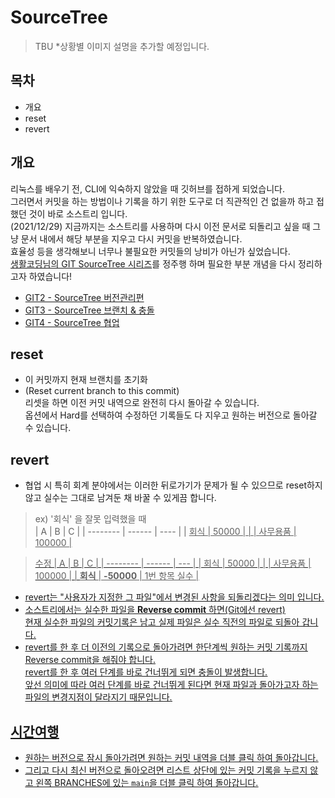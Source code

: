 # SourceTree
> TBU
> *상황별 이미지 설명을 추가할 예정입니다.  

## 목차
- 개요
- reset
- revert
  
## 개요
리눅스를 배우기 전, CLI에 익숙하지 않았을 때 깃허브를 접하게 되었습니다.  
그러면서 커밋을 하는 방법이나 기록을 하기 위한 도구로 더 직관적인 건 없을까 하고 접했던 것이 바로 소스트리 입니다.  
(2021/12/29) 지금까지는 소스트리를 사용하며 다시 이전 문서로 되돌리고 싶을 때 그냥 문서 내에서 해당 부분을 지우고 다시 커밋을 반복하였습니다.  
효율성 등을 생각해보니 너무나 불필요한 커밋들의 낭비가 아닌가 싶었습니다.  
<u>생활코딩님의 GIT SourceTree 시리즈</u>를 정주행 하며 필요한 부분 개념을 다시 정리하고자 하였습니다!

- [GIT2 - SourceTree 버전관리편](https://www.youtube.com/watch?v=VeQDmXjbHtQ&list=PLuHgQVnccGMCejd1l8C8oyZSYQDtkMRAg)
- [GIT3 - SourceTree 브랜치 & 충돌](https://www.youtube.com/watch?v=FB1se6hEYx8&list=PLuHgQVnccGMCWlMygyYg9XjCIjESUbW4b)
- [GIT4 - SourceTree 협업](https://www.youtube.com/watch?v=v8niKCVmUXs&list=PLuHgQVnccGMCeAdpRidv18VRVS8mqzFdS)

## reset
- 이 커밋까지 현재 브랜치를 초기화
- (Reset current branch to this commit)  
리셋을 하면 이전 커밋 내역으로 완전히 다시 돌아갈 수 있습니다.  
옵션에서 Hard를 선택하여 수정하던 기록들도 다 지우고 원하는 버전으로 돌아갈 수 있습니다.

## revert
- 협업 시 특히 회계 분야에서는 이러한 뒤로가기가 문제가 될 수 있으므로 reset하지 않고 실수는 그대로 남겨둔 채 바꿀 수 있게끔 합니다.  

> ex) '회식' 을 잘못 입력했을 때  
>| A        | B      | C   |
>| -------- | ------ | ---- |
>| <u>회식     | <u>50000  |     |
>| 사무용품 | 100000 |  
  
> 수정
>| A        | B      | C   |
>| -------- | ------ | --- |
>| 회식     | 50000  |     |
>| 사무용품 | 100000 |
>| <u>**회식** | <u>**-50000** | 1번 항목 실수 |
- revert는 "사용자가 지정한 그 파일"에서 변경된 사항을 되돌리겠다는 의미 입니다.
- 소스트리에서는 실수한 파일을 **Reverse commit** 하면(Git에선 revert)  
  현재 실수한 파일의 커밋기록은 남고 실제 파일은 실수 직전의 파일로 되돌아 갑니다.
- revert를 한 후 더 이전의 기록으로 돌아가려면 한단계씩 원하는 커밋 기록까지 Reverse commit을 해줘야 합니다.  
revert를 한 후 여러 단계를 바로 건너뛰게 되면 충돌이 발생합니다.   
앞선 의미에 따라 여러 단계를 바로 건너뛰게 된다면 현재 파일과 돌아가고자 하는 파일의 변경지점이 달라지기 때문입니다.

## 시간여행
- 원하는 버전으로 잠시 돌아가려면 원하는 커밋 내역을 더블 클릭 하여 돌아갑니다.
- 그리고 다시 최신 버전으로 돌아오려면 리스트 상단에 있는 커밋 기록을 누르지 않고 왼쪽 BRANCHES에 있는 `main`을 더블 클릭 하여 돌아갑니다.